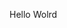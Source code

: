 Hello Wolrd




























































































































































































































































































































































































































































































































































































































































































































































































































































































































































































































































































































































































































































































































































































































































































































































































































































































































































































































































































































































































































































































































































































































